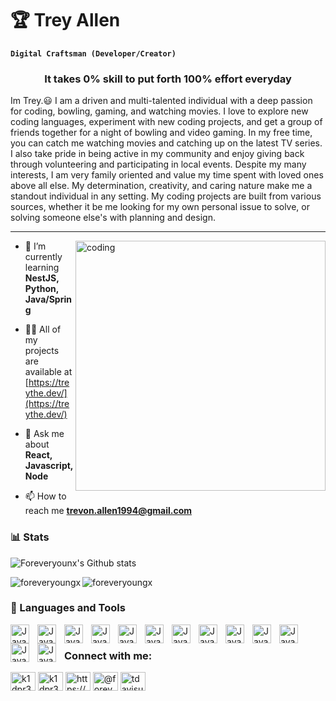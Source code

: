 # 🏆 Trey Allen
**`Digital Craftsman (Developer/Creator)`**
<h3 align="center">It takes 0% skill to put forth 100% effort everyday</h3>

Im Trey.😃 I am a driven and multi-talented individual with a deep passion for coding, bowling, gaming, and watching movies. I love to explore new coding languages, experiment with new coding projects, and get a group of friends together for a night of bowling and video gaming. In my free time, you can catch me watching movies and catching up on the latest TV series. I also take pride in being active in my community and enjoy giving back through volunteering and participating in local events. Despite my many interests, I am very family oriented and value my time spent with loved ones above all else. My determination, creativity, and caring nature make me a standout individual in any setting. My coding projects are built from various sources, whether it be me looking for my own personal issue to solve, or solving someone else's with planning and design.

---

<img align="right" alt="coding" width="400" src="https://media.tenor.com/qJ5evVs-_uUAAAAC/coding.gif">

- 🌱 I’m currently learning **NestJS, Python, Java/Spring**

- 👨‍💻 All of my projects are available at [https://treythe.dev/](https://treythe.dev/)

- 💬 Ask me about **React, Javascript, Node**

- 📫 How to reach me **trevon.allen1994@gmail.com**

### 📊 Stats

![Foreveryounx's Github stats](https://github-readme-stats.vercel.app/api?username=foreveryoungx&show_icons=true&theme=gruvbox)

<p><img align="left" src="https://github-readme-stats.vercel.app/api/top-langs?username=foreveryoungx&show_icons=true&locale=en&layout=compact&theme=gruvbox" alt="foreveryoungx" /></p>
<p><img align="center" src="https://github-readme-streak-stats.herokuapp.com/?user=foreveryoungx&theme=gruvbox" alt="foreveryoungx" /></p>

### 🧰 Languages and Tools
<img align="left" alt="Java" width="30px" style="padding-right:10px" src="https://cdn.jsdelivr.net/gh/devicons/devicon/icons/nodejs/nodejs-original.svg">
<img align="left" alt="Java" width="30px" style="padding-right:10px" src="https://cdn.jsdelivr.net/gh/devicons/devicon/icons/nextjs/nextjs-original-wordmark.svg">
<img align="left" alt="Java" width="30px" style="padding-right:10px" src="https://cdn.jsdelivr.net/gh/devicons/devicon/icons/typescript/typescript-original.svg">
<img align="left" alt="Java" width="30px" style="padding-right:10px" src="https://cdn.jsdelivr.net/gh/devicons/devicon/icons/react/react-original.svg">
<img align="left" alt="Java" width="30px" style="padding-right:10px" src="https://cdn.jsdelivr.net/gh/devicons/devicon/icons/html5/html5-original-wordmark.svg">
<img align="left" alt="Java" width="30px" style="padding-right:10px" src="https://cdn.jsdelivr.net/gh/devicons/devicon/icons/css3/css3-original-wordmark.svg">
<img align="left" alt="Java" width="30px" style="padding-right:10px" src="https://cdn.jsdelivr.net/gh/devicons/devicon/icons/git/git-original.svg">
<img align="left" alt="Java" width="30px" style="padding-right:10px" src="https://cdn.jsdelivr.net/gh/devicons/devicon/icons/javascript/javascript-plain.svg">
<img align="left" alt="Java" width="30px" style="padding-right:10px" src="https://cdn.jsdelivr.net/gh/devicons/devicon/icons/bash/bash-original.svg">
<img align="left" alt="Java" width="30px" style="padding-right:10px" src="https://cdn.jsdelivr.net/gh/devicons/devicon/icons/python/python-original-wordmark.svg">
<img align="left" alt="Java" width="30px" style="padding-right:10px" src="https://cdn.jsdelivr.net/gh/devicons/devicon/icons/flutter/flutter-original.svg">
<img align="left" alt="Java" width="30px" style="padding-right:10px" src="https://cdn.jsdelivr.net/gh/devicons/devicon/icons/nestjs/nestjs-plain.svg"
<img align="left" alt="Java" width="30px" style="padding-right:10px" src="https://cdn.jsdelivr.net/gh/devicons/devicon/icons/mongodb/mongodb-original.svg">
<img align="left" alt="Java" width="30px" style="padding-right:10px" src="https://cdn.jsdelivr.net/gh/devicons/devicon/icons/express/express-original-wordmark.svg">
</br>


<h3 align="left">Connect with me:</h3>
<p align="left">
<a href="https://dev.to/k1dpr3sh" target="blank"><img align="center" src="https://raw.githubusercontent.com/rahuldkjain/github-profile-readme-generator/master/src/images/icons/Social/devto.svg" alt="k1dpr3sh" height="30" width="40" /></a>
<a href="https://twitter.com/k1dpr3sh" target="blank"><img align="center" src="https://raw.githubusercontent.com/rahuldkjain/github-profile-readme-generator/master/src/images/icons/Social/twitter.svg" alt="k1dpr3sh" height="30" width="40" /></a>
<a href="https://linkedin.com/in/https://www.linkedin.com/in/trey-allen-66b2a9a7/" target="blank"><img align="center" src="https://raw.githubusercontent.com/rahuldkjain/github-profile-readme-generator/master/src/images/icons/Social/linked-in-alt.svg" alt="https://www.linkedin.com/in/trey-allen-66b2a9a7/" height="30" width="40" /></a>
<a href="https://medium.com/@foreveryoungx" target="blank"><img align="center" src="https://raw.githubusercontent.com/rahuldkjain/github-profile-readme-generator/master/src/images/icons/Social/medium.svg" alt="@foreveryoungx" height="30" width="40" /></a>
<a href="https://www.youtube.com/c/UCIkYe9uQuwpDRLgN_Z2daJg" target="blank"><img align="center" src="https://raw.githubusercontent.com/rahuldkjain/github-profile-readme-generator/master/src/images/icons/Social/youtube.svg" alt="tdavisuals9818" height="30" width="40" /></a>
</p>
